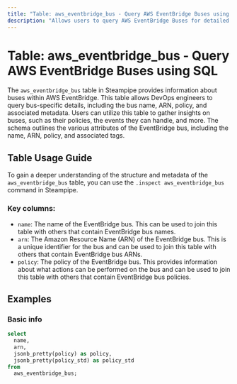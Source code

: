 ```yaml
---
title: "Table: aws_eventbridge_bus - Query AWS EventBridge Buses using SQL"
description: "Allows users to query AWS EventBridge Buses for detailed information about each bus, including its name, ARN, policy, and more."
---
```


# Table: aws_eventbridge_bus - Query AWS EventBridge Buses using SQL

The `aws_eventbridge_bus` table in Steampipe provides information about buses within AWS EventBridge. This table allows DevOps engineers to query bus-specific details, including the bus name, ARN, policy, and associated metadata. Users can utilize this table to gather insights on buses, such as their policies, the events they can handle, and more. The schema outlines the various attributes of the EventBridge bus, including the name, ARN, policy, and associated tags.

## Table Usage Guide

To gain a deeper understanding of the structure and metadata of the `aws_eventbridge_bus` table, you can use the `.inspect aws_eventbridge_bus` command in Steampipe.

### Key columns:

- `name`: The name of the EventBridge bus. This can be used to join this table with others that contain EventBridge bus names.
- `arn`: The Amazon Resource Name (ARN) of the EventBridge bus. This is a unique identifier for the bus and can be used to join this table with others that contain EventBridge bus ARNs.
- `policy`: The policy of the EventBridge bus. This provides information about what actions can be performed on the bus and can be used to join this table with others that contain EventBridge bus policies.

## Examples

### Basic info

```sql
select
  name,
  arn,
  jsonb_pretty(policy) as policy,
  jsonb_pretty(policy_std) as policy_std
from
  aws_eventbridge_bus;
```
